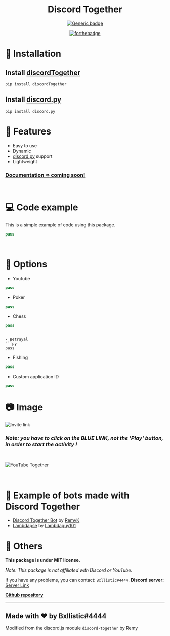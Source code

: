 <center>
<h1><strong>Discord Together</strong></h1>

[![Generic badge](https://img.shields.io/badge/Made%20for-discord.py-blue)](https://shields.io/)


[![forthebadge](https://forthebadge.com/images/badges/made-with-python.svg)](https://forthebadge.com)
</center>



# 🔩 Installation
## Install [discordTogether](https://pypi.org/project/discordTogether/)
```
pip install discordTogether
```

## Install [discord.py](https://pypi.org/project/discord.py/)
```
pip install discord.py
```

# 🔑 Features
- Easy to use
- Dynamic
- [discord.py](https://pypi.org/project/discord.py/) support
- Lightweight

### <u>Documentation ➩ coming soon!</u>

<br/>

# 💻 Code example
This is a simple example of code using this package.

```py
pass
```
<br/>

# 🔧 Options
- Youtube
```py
pass
```

- Poker
```py
pass
```

- Chess
```py
pass
```
```

- Betrayal
```py
pass
```

- Fishing
```py
pass
```

- Custom application ID
```py
pass
```

# 📷 Image 

![Invite link](https://media.discordapp.net/attachments/835896457454026802/837968506846183474/2021-05-01_10h26_17.png)

### *Note: you have to click on the BLUE LINK, not the 'Play' button, in order to start the activity !*

<br/>

![YouTube Together](https://media.discordapp.net/attachments/835896457454026802/837968510843093033/2021-05-01_10h27_31.png?width=1229&height=676)

<br/>

# 🌌 Example of bots made with Discord Together
- [Discord Together Bot](https://github.com/RemyK888/discord-together-bot) by [RemyK](https://github.com/RemyK888)
- [Lambdapse](https://github.com/lambdagit101/lambdapse) by [Lambdaguy101](https://github.com/lambdagit101)

# 🚀 Others

**This package is under MIT license.**

*Note: This package is not affiliated with Discord or YouTube.*

If you have any problems, you can contact: `Bxllistic#4444`.
**Discord server:** [Server Link](https://discord.gg/GK8jFXkybz)

[**Github repository**](https://github.com/RemyK888/discord-together)

<hr>

## **Made with ❤ by Bxllistic#4444**
Modified from the discord.js module `discord-together` by Remy

